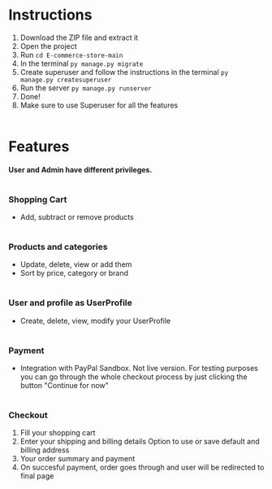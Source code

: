 # Instructions
1. Download the ZIP file and extract it
2. Open the project 
3. Run ``cd E-commerce-store-main ``
4. In the terminal ``` py manage.py migrate ```
5. Create superuser and follow the instructions in the terminal ``` py manage.py createsuperuser ```
6. Run the server ``` py manage.py runserver ```
7. Done! 
8. Make sure to use Superuser for all the features<br><br>
# Features
#### User and Admin have different privileges.<br><br>

### Shopping Cart
- Add, subtract or remove products<br><br>



### Products and categories
- Update, delete, view or add them
- Sort by price, category or brand<br><br>




### User and profile as UserProfile
- Create, delete, view, modify your UserProfile<br><br>

### Payment
- Integration with PayPal Sandbox.
Not live version. For testing purposes you can go through the whole checkout process by just clicking the button "Continue for now"<br><br>



### Checkout 
1. Fill your shopping cart
2. Enter your shipping and billing details
Option to use or save default and billing address
4. Your order summary and payment
5. On succesful payment, order goes through and user will be redirected to final page



